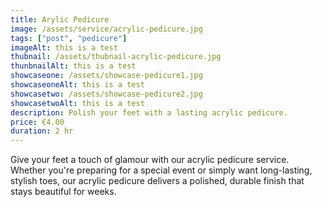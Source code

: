 ```yaml
---
title: Arylic Pedicure
image: /assets/service/acrylic-pedicure.jpg
tags: ["post", "pedicure"]
imageAlt: this is a test
thubnail: /assets/thubnail-acrylic-pedicure.jpg
thunbnailAlt: this is a test
showcaseone: /assets/showcase-pedicure1.jpg
showcaseoneAlt: this is a test
showcasetwo: /assets/showcase-pedicure2.jpg
showcasetwoAlt: this is a test
description: Polish your feet with a lasting acrylic pedicure.
price: €4.00
duration: 2 hr
---
```

Give your feet a touch of glamour with our acrylic pedicure service. Whether you're preparing for a special event or simply want long-lasting, stylish toes, our acrylic pedicure delivers a polished, durable finish that stays beautiful for weeks.



